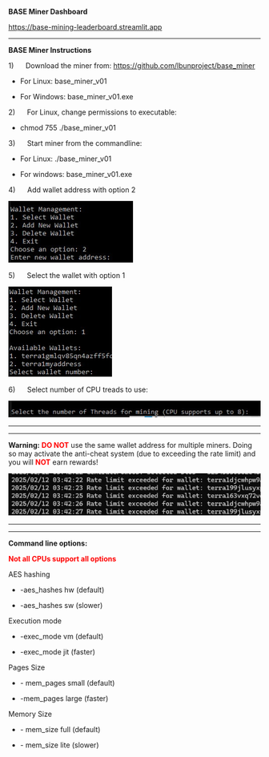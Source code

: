 **BASE Miner Dashboard**

https://base-mining-leaderboard.streamlit.app

---

**BASE Miner Instructions**

1)      Download the miner from: https://github.com/lbunproject/base_miner

-   For Linux: base\_miner\_v01

-   For Windows: base\_miner\_v01.exe

2)      For Linux, change permissions to executable:

-   chmod 755 ./base\_miner\_v01

3)      Start miner from the commandline:

-   For Linux: ./base\_miner\_v01

-   For windows: base\_miner\_v01.exe

4)      Add wallet address with option 2

![](/images/add.jpg)

5)      Select the wallet with option 1

![](/images/select.jpg)

6)      Select number of CPU treads to use:  

![](/images/threads.jpg)

---
---

**Warning:** <font color="red">**DO NOT**</font> use the same wallet address for multiple miners. Doing so may activate the anti-cheat system (due to exceeding the rate limit) and you will  <font color="red">**NOT**</font> earn rewards!

![](/images/exceeded.jpg)

---
---

**Command line options:**

<font color="red">**Not all CPUs support all options**</font>

AES hashing

-   \-aes\_hashes hw (default)

-   \-aes\_hashes sw (slower)

Execution mode

-   \-exec\_mode vm (default)

-   \-exec\_mode jit (faster)

Pages Size

-   \- mem\_pages small (default)

-   \-mem\_pages large (faster)

Memory Size

-   \- mem\_size full (default)

- \- mem\_size lite (slower)
